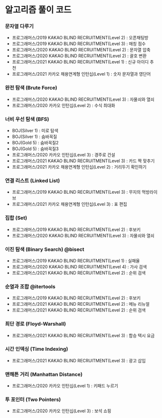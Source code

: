 # 알고리즘 풀이 코드

### 문자열 다루기
- 프로그래머스/2019 KAKAO BLIND RECRUITMENT(Level 2) : 오픈채팅방
- 프로그래머스/2019 KAKAO BLIND RECRUITMENT(Level 3) : 매칭 점수
- 프로그래머스/2020 KAKAO BLIND RECRUITMENT(Level 2) : 문자열 압축
- 프로그래머스/2020 KAKAO BLIND RECRUITMENT(Level 2) : 괄호 변환
- 프로그래머스/2021 KAKAO BLIND RECRUITMENT(Level 1) : 신규 아이디 추천
- 프로그래머스/2021 카카오 채용연계형 인턴십(Level 1) : 숫자 문자열과 영단어

### 완전 탐색 (Brute Force)
- 프로그래머스/2020 KAKAO BLIND RECRUITMENT(Level 3) : 자물쇠와 열쇠
- 프로그래머스/2020 카카오 인턴십(Level 2) : 수식 최대화


### 너비 우선 탐색 (BFS)
- BOJ(Silver 1) : 미로 탐색
- BOJ(Silver 1) : 숨바꼭질
- BOJ(Gold 5) : 숨바꼭질2
- BOJ(Gold 5) : 숨바꼭질3
- 프로그래머스/2020 카카오 인턴십(Level 3) : 경주로 건설
- 프로그래머스/2021 KAKAO BLIND RECRUITMENT(Level 3) : 카드 짝 맞추기
- 프로그래머스/2021 카카오 채용연계형 인턴십(Level 2) : 거리두기 확인하기

### 연결 리스트 (Linked List)
- 프로그래머스/2019 KAKAO BLIND RECRUITMENT(Level 3) : 무지의 먹방라이브
- 프로그래머스/2021 카카오 채용연계형 인턴십(Level 3) : 표 편집

### 집합 (Set)
- 프로그래머스/2019 KAKAO BLIND RECRUITMENT(Level 2) : 후보키
- 프로그래머스/2020 KAKAO BLIND RECRUITMENT(Level 3) : 자물쇠와 열쇠

### 이진 탐색 (Binary Search) @bisect
- 프로그래머스/2019 KAKAO BLIND RECRUITMENT(Level 1) : 실패율
- 프로그래머스/2020 KAKAO BLIND RECRUITMENT(Level 4) : 가사 검색
- 프로그래머스/2021 KAKAO BLIND RECRUITMENT(Level 2) : 순위 검색

### 순열과 조합 @itertools
- 프로그래머스/2019 KAKAO BLIND RECRUITMENT(Level 2) : 후보키
- 프로그래머스/2021 KAKAO BLIND RECRUITMENT(Level 2) : 메뉴 리뉴얼
- 프로그래머스/2021 KAKAO BLIND RECRUITMENT(Level 2) : 순위 검색

### 최단 경로 (Floyd-Warshall)
- 프로그래머스/2021 KAKAO BLIND RECRUITMENT(Level 3) : 합승 택시 요금

### 시간 인덱싱 (Time Indexing)
- 프로그래머스/2021 KAKAO BLIND RECRUITMENT(Level 3) : 광고 삽입

### 맨해튼 거리 (Manhattan Distance)
- 프로그래머스/2020 카카오 인턴십(Level 1) : 키패드 누르기

### 투 포인터 (Two Pointers)
- 프로그래머스/2020 카카오 인턴십(Level 3) : 보석 쇼핑
